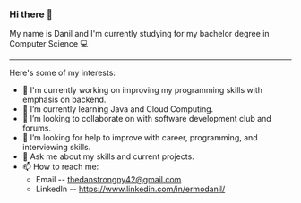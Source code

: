 ### Hi there 👋

My name is Danil and I'm currently studying for my bachelor degree in Computer Science 💻

-------------------------------------------------------------------

Here's some of my interests:

- 🔭 I'm currently working on improving my programming skills with emphasis on backend.
- 🌱 I’m currently learning Java and Cloud Computing.
- 👯 I’m looking to collaborate on with software development club and forums.
- 🤔 I’m looking for help to improve with career, programming, and interviewing skills.
- 💬 Ask me about my skills and current projects.
- 📫 How to reach me: 
     * Email -- thedanstrongny42@gmail.com
     * LinkedIn -- https://www.linkedin.com/in/ermodanil/



